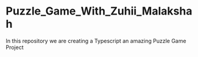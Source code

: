 # Puzzle_Game_With_Zuhii_Malakshah
In this repository we are creating a Typescript an amazing Puzzle Game Project
